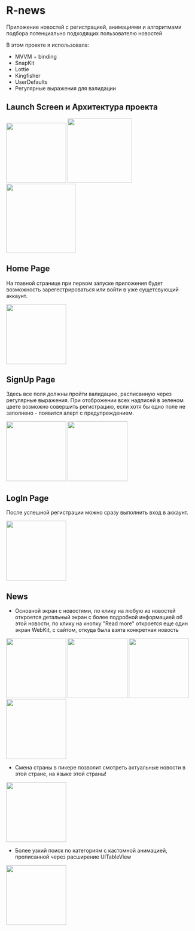 # R-news
Приложение новостей с регистрацией, анимациями и алгоритмами подбора потенциально подходящих пользователю новостей

В этом проекте я использовала:
* MVVM + binding
* SnapKit
* Lottie 
* Kingfisher
* UserDefaults
* Регулярные выражения для валидации

## Launch Screen и Архитектура проекта

<img src="https://github.com/AnnaGola/R-news/blob/main/Screenshots/launch.gif" width="160">  <img src="https://github.com/AnnaGola/R-news/blob/main/Screenshots/Снимок%20экрана%202022-08-20%20в%2019.22.00.png" width="172">  <img src="https://github.com/AnnaGola/R-news/blob/main/Screenshots/Снимок%20экрана%202022-08-20%20в%2019.22.34.png" width="185"> 

## Home Page

На главной странице при первом запуске приложения будет возможность зарегестрироваться или войти в уже сущетсвующий аккаунт.

<img src="https://github.com/AnnaGola/R-news/blob/main/Screenshots/all.gif" width="160"> 

## SignUp Page

Здесь все поля должны пройти валидацию, расписанную через регулярные выражения. При отоброжении всех надписей в зеленом цвете возможно совершить регистрацию, если хотя бы одно поле не заполнено - появится алерт с предупреждением.

<img src="https://github.com/AnnaGola/R-news/blob/main/Screenshots/signup.gif" width="160">  <img src="https://github.com/AnnaGola/R-news/blob/main/Screenshots/confetti.gif" width="160"> 

## LogIn Page

После успешной регистрации можно сразу выполнить вход в аккаунт.

<img src="https://github.com/AnnaGola/R-news/blob/main/Screenshots/login.gif" width="160"> 

## News 

* Основной экран с новостями, по клику на любую из новостей откроется детальный экран с более подробной информацией об этой новости, по клику на кнопку "Read more" откроется еще один экран WebKit, с сайтом, откуда была взята конкретная новость

<img src="https://github.com/AnnaGola/R-news/blob/main/Screenshots/placeholder.gif" width="160">  <img src="https://github.com/AnnaGola/R-news/blob/main/Screenshots/newsscreen.gif" width="160">  <img src="https://github.com/AnnaGola/R-news/blob/main/Screenshots/detailscreen.gif" width="160">  <img src="https://github.com/AnnaGola/R-news/blob/main/Screenshots/webkit.gif" width="160"> 

* Смена страны в пикере позволит смотреть актуальные новости в этой стране, на языке этой страны!

<img src="https://github.com/AnnaGola/R-news/blob/main/Screenshots/picker.gif" width="160"> 

* Более узкий поиск по категориям с кастомной анимацией, прописанной через расширение UITableView

<img src="https://github.com/AnnaGola/R-news/blob/main/Screenshots/detail.gif" width="160"> 
